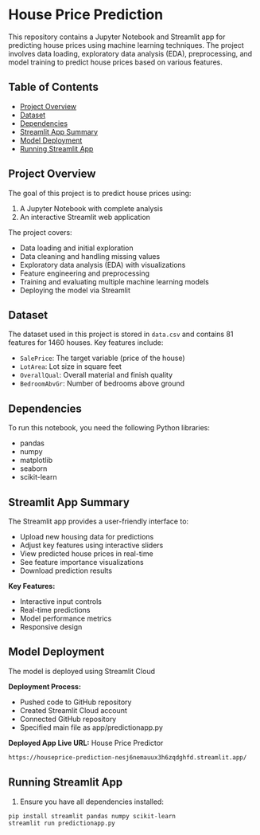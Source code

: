 # House Price Prediction

This repository contains a Jupyter Notebook and Streamlit app for predicting house prices using machine learning techniques. The project involves data loading, exploratory data analysis (EDA), preprocessing, and model training to predict house prices based on various features.

## Table of Contents
- [Project Overview](#project-overview)
- [Dataset](#dataset)
- [Dependencies](#dependencies)
- [Streamlit App Summary](#streamlit-app-summary)
- [Model Deployment](#model-deployment)
- [Running Streamlit App](#running-streamlit-app)


## Project Overview
The goal of this project is to predict house prices using:
1. A Jupyter Notebook with complete analysis
2. An interactive Streamlit web application

The project covers:
- Data loading and initial exploration
- Data cleaning and handling missing values
- Exploratory data analysis (EDA) with visualizations
- Feature engineering and preprocessing
- Training and evaluating multiple machine learning models
- Deploying the model via Streamlit

## Dataset
The dataset used in this project is stored in `data.csv` and contains 81 features for 1460 houses. Key features include:
- `SalePrice`: The target variable (price of the house)
- `LotArea`: Lot size in square feet
- `OverallQual`: Overall material and finish quality
- `BedroomAbvGr`: Number of bedrooms above ground

## Dependencies
To run this notebook, you need the following Python libraries:
- pandas
- numpy
- matplotlib
- seaborn
- scikit-learn

## Streamlit App Summary
The Streamlit app provides a user-friendly interface to:
- Upload new housing data for predictions
- Adjust key features using interactive sliders
- View predicted house prices in real-time
- See feature importance visualizations
- Download prediction results

**Key Features:**
- Interactive input controls
- Real-time predictions
- Model performance metrics
- Responsive design


## Model Deployment
The model is deployed using Streamlit Cloud

**Deployment Process:**
- Pushed code to GitHub repository
- Created Streamlit Cloud account
- Connected GitHub repository
- Specified main file as app/predictionapp.py

**Deployed App Live URL:**
House Price Predictor
```bash
https://houseprice-prediction-nesj6nemauux3h6zqdghfd.streamlit.app/
```

## Running Streamlit App
1. Ensure you have all dependencies installed:
```bash
pip install streamlit pandas numpy scikit-learn
streamlit run predictionapp.py
```

